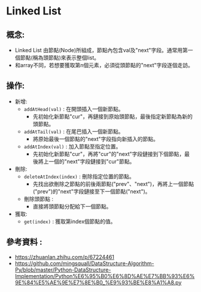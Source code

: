 Linked List
===========
概念:
----------
* Linked List 由節點(Node)所組成，節點內包含val及"next"字段。通常用第一個節點(稱為頭節點)來表示整個list。
* 和array不同，若想要獲取第n個元素，必須從頭節點的"next"字段逐個走訪。

操作:
-----
* 新增:
  * `addAtHead(val)` : 在開頭插入一個新節點。
    * 先初始化新節點"cur"，再鏈接到原始頭節點，最後指定新節點為新的頭節點。
  * `addAtTail(val)` : 在尾巴插入一個新節點。 
    * 將原始最後一個節點的"next"字段指向新插入的節點。
  * `addAtIndex(val)` : 加入節點至指定位置。
    * 先初始化新節點"cur"，再將"cur"的"next"字段鏈接到下個節點，最後將上一個的"next"字段鏈接到"cur"節點。
* 刪除:
  * `deleteAtIndex(index)` : 刪除指定位置的節點。
    * 先找出欲刪除之節點的前後兩節點("prev"、"next")，再將上一個節點("prev")的"next"字段鏈接至下一個節點("next")。
  * 刪除頭節點 :
    * 直接將頭節點分配給下一個節點。
* 獲取:
  * `get(index)` : 獲取第index個節點的值。


參考資料 :
--------
* https://zhuanlan.zhihu.com/p/67224461
* https://github.com/mingsquall/DataStructure-Algorithm-Py/blob/master/Python-DataStructure-Implementation/Python%E6%95%B0%E6%8D%AE%E7%BB%93%E6%9E%84%E5%AE%9E%E7%8E%B0_%E9%93%BE%E8%A1%A8.py
